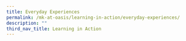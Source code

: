 ```yaml
---
title: Everyday Experiences
permalink: /mk-at-oasis/learning-in-action/everyday-experiences/
description: ""
third_nav_title: Learning in Action
---
```

